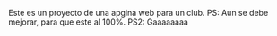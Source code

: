 Este es un proyecto de una apgina web para un club.
PS: Aun se debe mejorar, para que este al 100%.
PS2: Gaaaaaaaa
